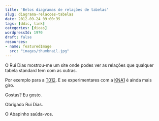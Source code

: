 ```yaml
---
title: 'Belos diagramas de relações de tabelas'
slug: diagrama-relacoes-tabelas
date: 2012-09-24 09:00:39
tags: [ddic, link]
categories: [dicas]
wordpressId: 1970
draft: false
resources:
- name: featuredImage
  src: "images/thumbnail.jpg"
---
```

O Rui Dias mostrou-me um site onde podes ver as relações que qualquer tabela standard tem com as outras.

Por exemplo para a [T012][1].
E se experimentares com a [KNA1][2] é ainda mais giro.

Gostas? Eu gosto.

Obrigado Rui Dias.

O Abapinho saúda-vos.

   [1]: http://stechno.net/index.php?option=com_saptable&view=saptable&id=T012&layout=graph
   [2]: http://stechno.net/index.php?option=com_saptable&view=saptable&id=KNA1&layout=graph
